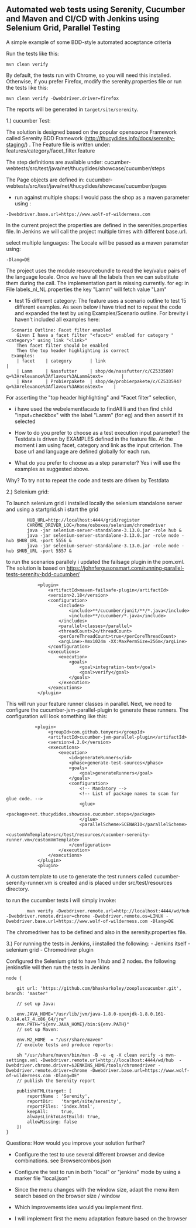 ## Automated web tests using Serenity, Cucumber and Maven and CI/CD with Jenkins using Selenium Grid, Parallel Testing

A simple example of some BDD-style automated acceptance criteria 

Run the tests like this:

```
mvn clean verify
```

By default, the tests run with Chrome, so you will need this installed. Otherwise, if you prefer Firefox, modify the serenity.properties file or run the tests like this:
```
mvn clean verify -Dwebdriver.driver=firefox
```

The reports will be generated in `target/site/serenity`.

1.) cucumber Test:

The solution is designed based on the popular opensource Framework called Serenity BDD Framework (http://thucydides.info/docs/serenity-staging/) .
The Feature file is written under:
features/category/facet_filter.feature

The step definitions are available under:
cucumber-webtests/src/test/java/net/thucydides/showcase/cucumber/steps

The Page objects are defined in:
cucumber-webtests/src/test/java/net/thucydides/showcase/cucumber/pages

- run against multiple shops:
I would pass the shop as a maven parameter using : 
```
-Dwebdriver.base.url=https://www.wolf-of-wilderness.com
```
In the current project the properties are defined in the serenities.properties file.
In Jenkins we will call the project multiple times with different base.url.
		
select multiple languages:
The Locale will be passed as a maven parameter using:
```
-Dlang=DE
```
The project uses the module resourcebundle to read the key/value pairs of the language locale.
Once we have all the labels then we can substitute them during the call. The implementation part is missing currently.
for eg: 
			in File labels_nl_NL.properties the 
				key "Lamm" will fetch value "Lam"
			
- test 15 different category:
	The feature uses a scenario outline to test 15 different examples. As seen below i have tried not to repeat the code and expanded the test by using Examples/Scenario outline.
	For brevity i haven't included all examples here:

```
  Scenario Outline: Facet filter enabled
    Given I have a facet filter "<facet>" enabled for category "<category>" using link "<link>"
    Then facet filter should be enabled
    Then the top header highlighting is correct
  Examples:
    | facet    | category       | link                                                                      |
    | Lamm     | Nassfutter     | shop/de/nassfutter/c/CZ533500?q=%3Arelevance%3Aflavour%3ALamm&text=       |
    | Hase     | Probierpakete  | shop/de/probierpakete/c/CZ533594?q=%3Arelevance%3Aflavour%3AHase&text=    |
```

For asserting the "top header highlighting" and "Facet filter" selection, 
- i have used the webelementfacade to findAll li and then find child "input=checkbox" with the label "Lamm" (for eg) and then assert if its selected
	
- How to do you prefer to choose as a test execution input parameter?
	the Testdata is driven by EXAMPLES defined in the feature file. At the moment i am using facet, category and link as the input criterion. The base url and language are defined globally for each run.
	
- What do you prefer to choose as a step parameter?
	Yes i will use the examples as suggested above.
	
Why?
	To try not to repeat the code and tests are driven by Testdata
	
2.) Selenium grid:

To launch selenium grid i installed locally the selenium standalone server
and using a startgrid.sh i start the grid
```  
		HUB_URL=http://localhost:4444/grid/register
		CHROME_DRIVER_LOC=/home/osboxes/selenium/chromedriver
		java -jar selenium-server-standalone-3.13.0.jar -role hub &
		java -jar selenium-server-standalone-3.13.0.jar -role node -hub $HUB_URL -port 5556 &
		java -jar selenium-server-standalone-3.13.0.jar -role node -hub $HUB_URL -port 5557 &
```
to run the scenarios parallely i updated the failsage plugin in the pom.xml. The solution is based on https://johnfergusonsmart.com/running-parallel-tests-serenity-bdd-cucumber/
```  
            <plugin>
                <artifactId>maven-failsafe-plugin</artifactId>
                <version>2.18</version>
                <configuration>
                    <includes>
                        <include>**/cucumber/junit/**/*.java</include>
                        <include>**/cucumber/*.java</include>
                    </includes>
                    <parallel>classes</parallel>
                    <threadCount>2</threadCount>
                    <perCoreThreadCount>true</perCoreThreadCount>
                    <argLine>-Xmx1024m -XX:MaxPermSize=256m</argLine>
                </configuration>
                <executions>
                    <execution>
                        <goals>
                            <goal>integration-test</goal>
                            <goal>verify</goal>
                        </goals>
                    </execution>
                </executions>
            </plugin>
```
This will run your feature runner classes in parallel. 
Next, we need to configure the cucumber-jvm-parallel-plugin to generate these runners. The configuration will look something like this:
```
           <plugin>
                <groupId>com.github.temyers</groupId>
                <artifactId>cucumber-jvm-parallel-plugin</artifactId>
                <version>4.2.0</version>
                <executions>
                    <execution>
                        <id>generateRunners</id>
                        <phase>generate-test-sources</phase>
                        <goals>
                            <goal>generateRunners</goal>
                        </goals>
                        <configuration>
                            <!-- Mandatory -->
                            <!-- List of package names to scan for glue code. -->
                            <glue>
                                <package>net.thucydides.showcase.cucumber.steps</package>
                            </glue>
                            <parallelScheme>SCENARIO</parallelScheme>
                            <customVmTemplate>src/test/resources/cucumber-serenity-runner.vm</customVmTemplate>
                        </configuration>
                    </execution>
                </executions>
            </plugin>
            <plugin>
```
A custom template to use to generate the test runners called cucumber-serenity-runner.vm is created and is placed under src/test/resources directory. 
		
to run the cucumber tests i will simply invoke:
```    
		mvn verify -Dwebdriver.remote.url=http://localhost:4444/wd/hub -Dwebdriver.remote.driver=chrome -Dwebdriver.remote.os=LINUX -Dwebdriver.base.url=https://www.wolf-of-wilderness.com -Dlang=DE
```
The chromedriver has to be defined and also in the serenity.properties file.
		
3.) For running the tests in Jenkins, i installed the following:
			- Jenkins itself
			- selenium grid	
			- Chromedriver plugin
		
Configured the Selenium grid to have 1 hub and 2 nodes.
the following jenkinsfile will then run the tests in Jenkins

```
node {

    git url: 'https://github.com/bhaskarkoley/zoopluscucumber.git', branch: 'master'

	// set up Java:
   
    env.JAVA_HOME="/usr/lib/jvm/java-1.8.0-openjdk-1.8.0.161-0.b14.el7_4.x86_64/jre"
    env.PATH="${env.JAVA_HOME}/bin:${env.PATH}"
	// set up Maven:
   
    env.M2_HOME  = "/usr/share/maven"
	// execute tests and produce reports:
    
    sh "/usr/share/maven/bin/mvn -B -e -q -X clean verify -s mvn-settings.xml -Dwebdriver.remote.url=http://localhost:4444/wd/hub  -Dwebdriver.chrome.driver=$JENKINS_HOME/tools/chromedriver -Dwebdriver.remote.driver=chrome -Dwebdriver.base.url=https://www.wolf-of-wilderness.com -Dlang=DE"
	// publish the Serenity report
   
    publishHTML(target: [
        reportName : 'Serenity',
        reportDir:   'target/site/serenity',
        reportFiles: 'index.html',
        keepAll:     true,
        alwaysLinkToLastBuild: true,
        allowMissing: false
    ])
}	
```		
Questions:
How would you improve your solution further?
- Configure the test to use several different browser and device combinations. see Browsercombos.json
- Configure the test to run in both "local" or "jenkins" mode by using a marker file "local.json"
- Since the menu changes with the window size, adapt the menu item search based on the browser size / window

- Which improvements idea would you implement first.
- I will implement first the menu adaptation feature based on the browser
				


